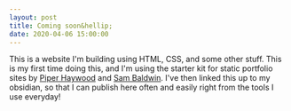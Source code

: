 ```yaml
---
layout: post
title: Coming soon&hellip;
date: 2020-04-06 15:00:00
---
```

This is a website I'm building using HTML, CSS, and some other stuff. This is my first time doing this, and I'm using the starter kit for static portfolio sites by [Piper Haywood](https://piperhaywood.com) and [Sam Baldwin](https://sambaldwin.info).
I've then linked this up to my obsidian, so that I can publish here often and easily right from the tools I use everyday!
